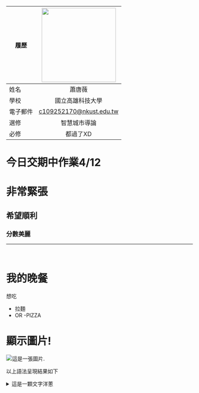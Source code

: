 
|      履歷        |<img src="https://ucarecdn.com/8b756a96-8495-4d00-9201-601d6b49c700/" width=200 height=200/>|
| ---------------- |:-----------------------------:|
| 姓名             | 蕭唐薇                           |
| 學校             | 國立高雄科技大學                  |
| 電子郵件         | c109252170@nkust.edu.tw          |
| 選修             | 智慧城市導論                     |
| 必修             | 都過了XD                         |


# 今日交期中作業4/12<br>

# 非常緊張


## 希望順利


### 分數美麗




<hr><br>

# 我的晚餐<br>

想吃
- 拉麵
 - OR
  -PIZZA



# 顯示圖片!<br>

![這是一張圖片.](https://shoplineimg.com/5670feec039055febe00003a/651d2eb435140d2302b85085/800x.jpg?)


  以上語法呈現結果如下<br>

<details><summary> 這是一顆文字洋蔥 </summary><blockquote>
<details><summary> 第一層 </summary><blockquote>
<details><summary> 第二層 </summary><blockquote>
<details><summary> 第三層 </summary><blockquote>
<details><summary> 第四層 </summary><blockquote>
<details><summary> 第五層 </summary><blockquote>

~~~
登
登
登
~~~
</blockquote></details>
</blockquote></details>
</blockquote></details>
</blockquote></details>
</blockquote></details>
<br><br>

#### 最近喜歡的歌! <br>
<a href="https://www.youtube.com/watch?v=D8VEhcPeSlc"><img src="http://img.youtube.com/vi/D8VEhcPeSlc/0.jpg" 
alt="aespa 에스파 'Drama' MV " width="400" height="250" border="10" /></a>
<br>影片取自 youtube



<br>

